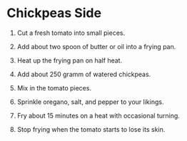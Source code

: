 Chickpeas Side
==============

1. Cut a fresh tomato into small pieces.

2. Add about two spoon of butter or oil into a frying pan.

3. Heat up the frying pan on half heat.

4. Add about 250 gramm of watered chickpeas.

5. Mix in the tomato pieces.

6. Sprinkle oregano, salt, and pepper to your likings.

7. Fry about 15 minutes on a  heat with occasional turning.

8. Stop frying when the tomato starts to lose its skin.
